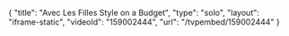 {
    "title": "Avec Les Filles Style on a Budget",
    "type": "solo",
    "layout": "iframe-static",
    "videoId": "159002444",
    "url": "\/tvpembed\/159002444"
}